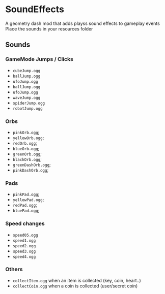 # SoundEffects
A geometry dash mod that adds playss sound effects to gameplay events
Place the sounds in your resources folder

## Sounds

### GameMode Jumps / Clicks
- `cubeJump.ogg`
- `ballJump.ogg`
- `ufoJump.ogg`
- `ballJump.ogg`
- `ufoJump.ogg`
- `waveJump.ogg`
- `spiderJump.ogg`
- `robotJump.ogg`

### Orbs
- `pinkOrb.ogg`;
- `yellowOrb.ogg`;
- `redOrb.ogg`;
- `blueOrb.ogg`;
- `greenOrb.ogg`;
- `blackOrb.ogg`;
- `greenDashOrb.ogg`;
- `pinkDashOrb.ogg`;

### Pads
- `pinkPad.ogg`;
- `yellowPad.ogg`;
- `redPad.ogg`;
- `bluePad.ogg`;

### Speed changes
- `speed05.ogg`
- `speed1.ogg`
- `speed2.ogg`
- `speed3.ogg`
- `speed4.ogg`

### Others
- `collectItem.ogg` when an item is collected (key, coin, heart..)
- `collectCoin.ogg` when a coin is collected (user/secret coin)


